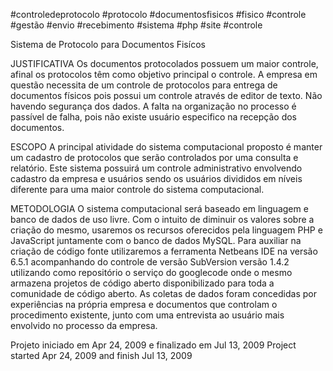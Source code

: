 #controledeprotocolo 
#protocolo 
#documentosfisicos 
#fisico 
#controle 
#gestão 
#envio 
#recebimento 
#sistema 
#php 
#site 
#controle

Sistema de Protocolo para Documentos Fisícos

JUSTIFICATIVA Os documentos protocolados possuem um maior controle, afinal os protocolos têm como objetivo principal o controle. A empresa em questão necessita de um controle de protocolos para entrega de documentos físicos pois possui um controle através de editor de texto. Não havendo segurança dos dados. A falta na organização no processo é passível de falha, pois não existe usuário especifico na recepção dos documentos.

ESCOPO A principal atividade do sistema computacional proposto é manter um cadastro de protocolos que serão controlados por uma consulta e relatório. Este sistema possuirá um controle administrativo envolvendo cadastro da empresa e usuários sendo os usuários divididos em níveis diferente para uma maior controle do sistema computacional.

METODOLOGIA O sistema computacional será baseado em linguagem e banco de dados de uso livre. Com o intuito de diminuir os valores sobre a criação do mesmo, usaremos os recursos oferecidos pela linguagem PHP e JavaScript juntamente com o banco de dados MySQL. Para auxiliar na criação de código fonte utilizaremos a ferramenta Netbeans IDE na versão 6.5.1 acompanhando do controle de versão SubVersion versão 1.4.2 utilizando como repositório o serviço do googlecode onde o mesmo armazena projetos de código aberto disponibilizado para toda a comunidade de código aberto. As coletas de dados foram concedidas por experiências na própria empresa e documentos que controlam o procedimento existente, junto com uma entrevista ao usuário mais envolvido no processo da empresa.


Projeto iniciado em Apr 24, 2009 e finalizado em Jul 13, 2009
Project started Apr 24, 2009 and finish Jul 13, 2009
